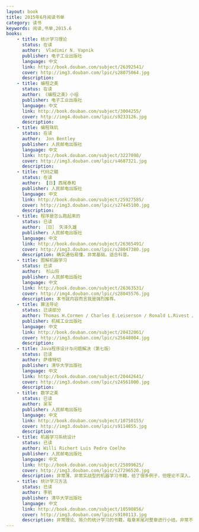 ```yaml
---
layout: book
title: 2015年6月阅读书单
category: 读书
keywords: 阅读,书单,2015.6
books: 
    - title: 统计学习理论
      status: 在读
      author:  Vladimir N. Vapnik  
      publisher: 电子工业出版社
      language: 中文
      link: http://book.douban.com/subject/26392541/
      cover: http://img3.douban.com/lpic/s28075064.jpg
      description: 
    - title: 编程之美
      status: 在读
      author: 《编程之美》小组
      publisher: 电子工业出版社
      language: 中文
      link: http://book.douban.com/subject/3004255/
      cover: http://img4.douban.com/lpic/s9233126.jpg
      description:
    - title: 编程珠玑
      status: 在读
      author:  Jon Bentley  
      publisher: 人民邮电出版社
      language: 中文
      link: http://book.douban.com/subject/3227098/
      cover: http://img3.douban.com/lpic/s4687321.jpg
      description: 
    - title: 代码之髓
      status: 在读
      author:  [日] 西尾泰和 
      publisher: 人民邮电出版社
      language: 中文
      link: http://book.douban.com/subject/25927585/
      cover: http://img3.douban.com/lpic/s27445100.jpg
      description: 
    - title: 程序是怎么跑起来的
      status: 已读
      author: ［日］ 矢泽久雄 
      publisher: 人民邮电出版社
      language: 中文
      link: http://book.douban.com/subject/26365491/
      cover: http://img3.douban.com/lpic/s28047380.jpg
      description: 确实通俗易懂，非常基础，适合科普。
    - title: 图解机器学习
      status: 已读
      author:  杉山将 
      publisher: 人民邮电出版社
      language: 中文
      link: http://book.douban.com/subject/26363531/
      cover: http://img4.douban.com/lpic/s28045576.jpg
      description: 本书就内容而言我是强烈推荐。
    - title: 算法导论
      status: 已读部分
      author: Thomas H.Cormen / Charles E.Leiserson / Ronald L.Rivest / Clifford Stein 
      publisher: 机械工业出版社
      language: 中文
      link: http://book.douban.com/subject/20432061/
      cover: http://img3.douban.com/lpic/s25648004.jpg
      description: 
    - title: Java程序设计与问题解决（第七版）
      status: 已读
      author: 萨维特切 
      publisher: 清华大学出版社
      language: 中文
      link: http://book.douban.com/subject/20442641/
      cover: http://img3.douban.com/lpic/s24561000.jpg
      description:
    - title: 数学之美
      status: 已读
      author: 吴军
      publisher: 人民邮电出版社
      language: 中文
      link: http://book.douban.com/subject/10750155/
      cover: http://img3.douban.com/lpic/s9114855.jpg
      description: 
    - title: 机器学习系统设计
      status: 已读
      author: Willi Richert Luis Pedro Coelho
      publisher: 人民邮电出版社
      language: 中文
      link: http://book.douban.com/subject/25899625/
      cover: http://img3.douban.com/lpic/s27296520.jpg
      description: 非常薄、非常实战型的机器学习书籍，给了很多例子，但理论不深入。
    - title: 统计学习方法
      status: 已读
      author: 李航
      publisher: 清华大学出版社
      language: 中文
      link: http://book.douban.com/subject/10590856/
      cover: http://img3.douban.com/lpic/s9108113.jpg
      description: 非常理论、简介的统计学习的书籍，每章末尾对整章进行小结，非常不错，书末尾也对各类算法进行了总结，适合面试前翻阅学习，推荐推荐！
---
```

